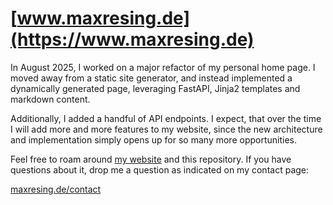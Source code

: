 # [www.maxresing.de](https://www.maxresing.de)

In August 2025, I worked on a major refactor of my personal home page. I moved
away from a static site generator, and instead implemented a dynamically
generated page, leveraging FastAPI, Jinja2 templates and markdown content.

Additionally, I added a handful of API endpoints. I expect, that over the time
I will add more and more features to my website, since the new architecture and
implementation simply opens up for so many more opportunities.

Feel free to roam around [my website](https://www.maxresing.de) and this
repository. If you have questions about it, drop me a question as indicated on
my contact page:

[maxresing.de/contact](https://www.maxresing.de/contact)
